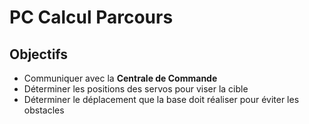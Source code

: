 # PC Calcul Parcours

## Objectifs

- Communiquer avec la **Centrale de Commande**
- Déterminer les positions des servos pour viser la cible
- Déterminer le déplacement que la base doit réaliser pour éviter les obstacles